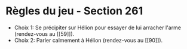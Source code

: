 # Règles du jeu - Section 261

- Choix 1: Se précipiter sur Hélion pour essayer de lui arracher l'arme (rendez-vous au [[59]]).
- Choix 2: Parler calmement à Hélion (rendez-vous au [[90]]).